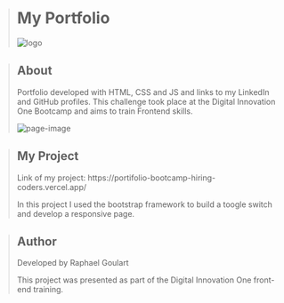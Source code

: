 ><h1>My Portfolio</h1>
>
>![logo](![logo](https://user-images.githubusercontent.com/102624691/186200926-0d839dca-28c9-4c73-8b85-1cdf6a03d4b0.png))


><h2>About</h2>
>Portfolio developed with HTML, CSS and JS and links to my LinkedIn and GitHub profiles.
>This challenge took place at the Digital Innovation One Bootcamp and aims to train Frontend skills.
> 
>![page-image](![site-img](https://user-images.githubusercontent.com/102624691/186201032-4aa84468-bacf-496c-b127-c9dfea832c42.png))

><h2>My Project</h2>
>Link of my project: https://portifolio-bootcamp-hiring-coders.vercel.app/
>
>
>In this project I used the bootstrap framework to build a toogle switch and develop a responsive page.

><h2>Author</h2>
>Developed by Raphael Goulart
>
>This project was presented as part of the Digital Innovation One front-end training. 
>

